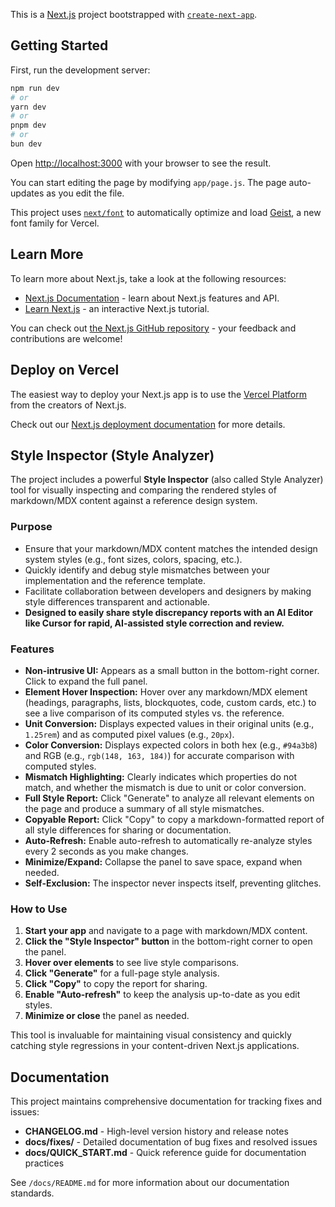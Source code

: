 This is a [Next.js](https://nextjs.org) project bootstrapped with [`create-next-app`](https://github.com/vercel/next.js/tree/canary/packages/create-next-app).

## Getting Started

First, run the development server:

```bash
npm run dev
# or
yarn dev
# or
pnpm dev
# or
bun dev
```

Open [http://localhost:3000](http://localhost:3000) with your browser to see the result.

You can start editing the page by modifying `app/page.js`. The page auto-updates as you edit the file.

This project uses [`next/font`](https://nextjs.org/docs/app/building-your-application/optimizing/fonts) to automatically optimize and load [Geist](https://vercel.com/font), a new font family for Vercel.

## Learn More

To learn more about Next.js, take a look at the following resources:

- [Next.js Documentation](https://nextjs.org/docs) - learn about Next.js features and API.
- [Learn Next.js](https://nextjs.org/learn) - an interactive Next.js tutorial.

You can check out [the Next.js GitHub repository](https://github.com/vercel/next.js) - your feedback and contributions are welcome!

## Deploy on Vercel

The easiest way to deploy your Next.js app is to use the [Vercel Platform](https://vercel.com/new?utm_medium=default-template&filter=next.js&utm_source=create-next-app&utm_campaign=create-next-app-readme) from the creators of Next.js.

Check out our [Next.js deployment documentation](https://nextjs.org/docs/app/building-your-application/deploying) for more details.

## Style Inspector (Style Analyzer)

The project includes a powerful **Style Inspector** (also called Style Analyzer) tool for visually inspecting and comparing the rendered styles of markdown/MDX content against a reference design system.

### Purpose
- Ensure that your markdown/MDX content matches the intended design system styles (e.g., font sizes, colors, spacing, etc.).
- Quickly identify and debug style mismatches between your implementation and the reference template.
- Facilitate collaboration between developers and designers by making style differences transparent and actionable.
- **Designed to easily share style discrepancy reports with an AI Editor like Cursor for rapid, AI-assisted style correction and review.**

### Features
- **Non-intrusive UI:** Appears as a small button in the bottom-right corner. Click to expand the full panel.
- **Element Hover Inspection:** Hover over any markdown/MDX element (headings, paragraphs, lists, blockquotes, code, custom cards, etc.) to see a live comparison of its computed styles vs. the reference.
- **Unit Conversion:** Displays expected values in their original units (e.g., `1.25rem`) and as computed pixel values (e.g., `20px`).
- **Color Conversion:** Displays expected colors in both hex (e.g., `#94a3b8`) and RGB (e.g., `rgb(148, 163, 184)`) for accurate comparison with computed styles.
- **Mismatch Highlighting:** Clearly indicates which properties do not match, and whether the mismatch is due to unit or color conversion.
- **Full Style Report:** Click "Generate" to analyze all relevant elements on the page and produce a summary of all style mismatches.
- **Copyable Report:** Click "Copy" to copy a markdown-formatted report of all style differences for sharing or documentation.
- **Auto-Refresh:** Enable auto-refresh to automatically re-analyze styles every 2 seconds as you make changes.
- **Minimize/Expand:** Collapse the panel to save space, expand when needed.
- **Self-Exclusion:** The inspector never inspects itself, preventing glitches.

### How to Use
1. **Start your app** and navigate to a page with markdown/MDX content.
2. **Click the "Style Inspector" button** in the bottom-right corner to open the panel.
3. **Hover over elements** to see live style comparisons.
4. **Click "Generate"** for a full-page style analysis.
5. **Click "Copy"** to copy the report for sharing.
6. **Enable "Auto-refresh"** to keep the analysis up-to-date as you edit styles.
7. **Minimize or close** the panel as needed.

This tool is invaluable for maintaining visual consistency and quickly catching style regressions in your content-driven Next.js applications.

## Documentation

This project maintains comprehensive documentation for tracking fixes and issues:

- **CHANGELOG.md** - High-level version history and release notes
- **docs/fixes/** - Detailed documentation of bug fixes and resolved issues
- **docs/QUICK_START.md** - Quick reference guide for documentation practices

See `/docs/README.md` for more information about our documentation standards.
